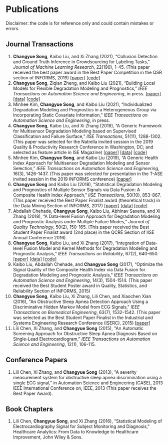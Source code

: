# Publications
Disclaimer: the code is for reference only and could contain mistakes or errors.
## Journal Transactions
1. **Changyue Song**, Kaibo Liu, and Xi Zhang (2021), “Collusion Detection and Ground Truth Inference in Crowdsourcing for Labeling Tasks,” *Journal of Machine Learning Research*, 22(190), 1-45. (This paper received the best paper award in the Best Paper Competition in the QSR section of INFORMS, 2019) [\[paper\]](https://www.jmlr.org/papers/volume22/19-373/19-373.pdf) [\[code\]](collusion_crowdsourcing.zip)
2. **Changyue Song**, Ziqian Zheng, and Kaibo Liu (2021), “Building Local Models for Flexible Degradation Modeling and Prognostics,” *IEEE Transactions on Automation Science and Engineering*, in press. [\[paper\]](local_model.pdf) [\[data\]](https://ti.arc.nasa.gov/tech/dash/groups/pcoe/prognostic-data-repository/#turbofan) [\[code\]](local_model.zip)
3. Minhee Kim, **Changyue Song**, and Kaibo Liu (2021), “Individualized Degradation Modeling and Prognostics in a Heterogeneous Group via Incorporating Static Covariate Information,” *IEEE Transactions on Automation Science and Engineering*, in press.
4. **Changyue Song**, Kaibo Liu, and Xi Zhang (2019), “A Generic Framework for Multisensor Degradation Modeling based on Supervised Classification and Failure Surface,” *IISE Transactions*, 51(11), 1288-1302. (This paper was selected for the Natrella invited session in the 2019 Quality & Productivity Research Conference in Washington, DC; and selected as feature article in ISE Magazine) [\[paper\]](failure_surface.pdf) [\[data\]](https://ti.arc.nasa.gov/tech/dash/groups/pcoe/prognostic-data-repository/#turbofan) [\[code\]](failure_surface.zip)
5. Minhee Kim, **Changyue Song**, and Kaibo Liu (2019), “A Generic Health Index Approach for Multisensor Degradation Modeling and Sensor Selection,” *IEEE Transactions on Automation Science and Engineering*, 16(3), 1426-1437. (This paper was selected for presentation in the T-ASE invited session in the 2019 INFORMS conference) [\[paper\]](generic_HI.pdf)
6. **Changyue Song** and Kaibo Liu (2018), “Statistical Degradation Modeling and Prognostics of Multiple Sensor Signals via Data Fusion: A Composite Health Index Approach,” *IISE Transactions*, 50(10), 853-867. (This paper received the Best Paper Finalist award (theoretical track) in the Data Mining Section of INFORMS, 2017) [\[paper\]](quantile_HI.pdf) [\[data\]](https://ti.arc.nasa.gov/tech/dash/groups/pcoe/prognostic-data-repository/#turbofan) [\[code\]](quantileHI.zip)
7. Abdallah Chehade, **Changyue Song**, Kaibo Liu, Abhinav Saxena, and Xi Zhang (2018), “A Data-level Fusion Approach for Degradation Modeling and Prognostic Analysis under Multiple Failure Modes,” *Journal of Quality Technology*, 50(2), 150-165. (This paper received the Best Student Paper Finalist award (2nd place) in the QCRE Section of IISE Annual Conference 2016).
8. **Changyue Song**, Kaibo Liu, and Xi Zhang (2017), “Integration of Data-level Fusion Model and Kernel Methods for Degradation Modeling and Prognostic Analysis,” *IEEE Transactions on Reliability*, 67(2), 640-650. [\[paper\]](kernel_HI.pdf) [\[data\]](https://ti.arc.nasa.gov/tech/dash/groups/pcoe/prognostic-data-repository/#turbofan) [\[code\]](kernel_HI.zip)
9. Kaibo Liu, Abdallah Chehade, and **Changyue Song** (2017), “Optimize the Signal Quality of the Composite Health Index via Data Fusion for Degradation Modeling and Prognostic Analysis," *IEEE Transactions on Automation Science and Engineering*, 14(3), 1504-1514. (This paper received the Best Student Poster award in Quality, Statistics, and Reliability Section of INFORMS, 2015)
10. **Changyue Song**, Kaibo Liu, Xi Zhang, Lili Chen, and Xiaochen Xian (2016), "An Obstructive Sleep Apnea Detection Approach Using a Discriminative Hidden Markov Model from ECG Signals," *IEEE Transactions on Biomedical Engineering*, 63(7), 1532-1542. (This paper was selected as the Best Student Paper Finalist in the Industrial and Systems Engineering Research Conference (ISERC), 2015) [\[paper\]](OSA_HMM.pdf)
11. Lili Chen, Xi Zhang, and **Changyue Song** (2015), "An Automatic Screening Approach for Obstructive Sleep Apnea Diagnosis Based on Single-Lead Electrocardiogram," *IEEE Transactions on Automation Science and Engineering*, 12(1), 106-115.

## Conference Papers
1. Lili Chen, Xi Zhang, and **Changyue Song** (2013), "A severity measurement system for obstructive sleep apnea discrimination using a single ECG signal," in Automation Science and Engineering (CASE), 2013 IEEE International Conference on, IEEE, 2013 (This paper receives the Best Paper Award).

## Book Chapters
1. Lili Chen, **Changyue Song**, and Xi Zhang (2016), “Statistical Modeling of Electrocardiography Signal for Subject Monitoring and Diagnosis,” Healthcare Analytics: From Data to Knowledge to Healthcare Improvement, John Wiley & Sons.